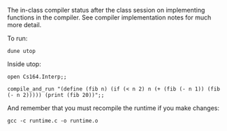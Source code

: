 The in-class compiler status after the class session on implementing functions in the compiler.  See compiler implementation notes for much more detail.

To run:

`dune utop`

Inside utop:

`open Cs164.Interp;;`

`compile_and_run "(define (fib n) (if (< n 2) n (+ (fib (- n 1)) (fib (- n 2))))) (print (fib 20))";;`

And remember that you must recompile the runtime if you make changes:

`gcc -c runtime.c -o runtime.o`
